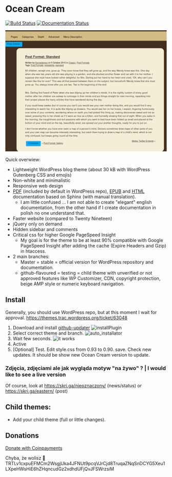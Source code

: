 # Ocean Cream
[![Build Status](https://travis-ci.org/onliniak/ocean-cream.svg?branch=master)](https://travis-ci.org/onliniak/ocean-cream)
[![Documentation Status](https://readthedocs.org/projects/ocean-cream/badge/?version=master)](https://ocean-cream.readthedocs.io/pl/master/?badge=master)

![Standard](screenshot.png "Standard")

Quick overwiew:

- Lightweight WordPress blog theme (about 30 kB with WordPress Gutenberg CSS and emojis)
- Non-white and minimalistic
- Responsive web design
- [PDF](https://buildmedia.readthedocs.org/media/pdf/ocean-cream/master/ocean-cream.pdf) (included by default in WordPress repo), [EPUB](https://readthedocs.org/projects/ocean-cream/downloads/epub/master/) and [HTML](https://readthedocs.org/projects/ocean-cream/downloads/htmlzip/master/) documentation based on Sphinx (with manual translation).
  - I am little confused … I am not able to create "elegant" english documentation, from the other hand if I create documentation in polish no one understand that. 
- Faster website (compared to Twenty Nineteen)
- jQuery only on demand
- Hidden sidebar and comments
- Critical css for higher Google PageSpeed Insight
    - My goal is for the theme to be at least 90% compatible with Google PageSpeed Insight after adding the cache (Expire Headers and Gzip) in htaccess.
 - 2 main branches:
    - Master = stable = official version for WordPress repository and documentation.
    - github-flavoured = testing = child theme with unverified or not approved features like WP Customizer, CDN, copyright protection, beige AMP style or numeric keyboard navigation.

## Install

Generally, you should use WordPress repo, but at this moment I wait for approval. https://themes.trac.wordpress.org/ticket/63048

1. Download and install [github-updater](https://github.com/afragen/github-updater/archive/develop.zip)
![installPlugin](https://i.imgur.com/Y1bSB48.png)
2. Select correct theme and branch.
![auto_installator](https://i.imgur.com/RxjBl0P.png)
2. Wait few seconds.
![it works](https://i.imgur.com/NKDltpK.png)
3. Active
4. [Optional] Test. Edit style.css from 0.93 to 0.90. save. Check new updates. It should be show new Ocean Cream version to update.

### Zdjęcia, zdjęciami ale jak wygląda motyw "na żywo" ? | I would like to see a live version

Of course, look at https://skri.ga/nieoznaczony/ (news/status)
or https://skri.ga/eastern/ (post)

## Child themes:
+ Add your child theme (full or little changes).

## Donations

[Donate with Coinpayments](https://onliniak.github.io/ocean-cream/donation.htm) 

Chyba, że wolisz :turtle: TRTLv1cxpuEFMCm2WsgjUka4JFNUt9pcqVJrCjd8TruqaZNqSnDCYG5Xeu1LXpeHWsHiE6hZHqncudGz2xdhdUFjQvJFSWrzsiM 
